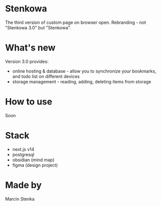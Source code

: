 # Stenkowa
The third version of custom page on browser open. Rebranding - not "Stenkowa 3.0" but "Stenkowa".
# What's new
Version 3.0 provides:
- online hosting & database - allow you to synchronize your bookmarks, and todo list on different devices
- storage management - reading, adding, deleting items from storage
# How to use
Soon
# Stack
- next.js v14
- postgresql
- obsidian (mind map)
- figma (design project)
# Made by
Marcin Stenka
